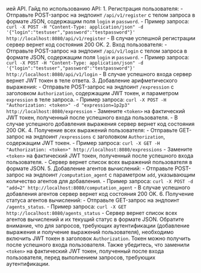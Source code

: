 ией API. Гайд по использованию API: 1. Регистрация пользователя: - Отправьте POST-запрос на эндпоинт `/api/v1/register` с телом запроса в формате JSON, содержащим поля `login` и `password`. - Пример запроса: ``` curl -X POST -H "Content-Type: application/json" -d '{"login":"testuser","password":"testpassword"}' http://localhost:8080/api/v1/register ``` - В случае успешной регистрации сервер вернет код состояния 200 OK. 2. Вход пользователя: - Отправьте POST-запрос на эндпоинт `/api/v1/login` с телом запроса в формате JSON, содержащим поля `login` и `password`. - Пример запроса: ``` curl -X POST -H "Content-Type: application/json" -d '{"login":"testuser","password":"testpassword"}' http://localhost:8080/api/v1/login ``` - В случае успешного входа сервер вернет JWT токен в теле ответа. 3. Добавление арифметического выражения: - Отправьте POST-запрос на эндпоинт `/expression` с заголовком `Authorization`, содержащим JWT токен, и параметром `expression` в теле запроса. - Пример запроса: ``` curl -X POST -H "Authorization: <token>" -d "expression=1p2p3" http://localhost:8080/expression ``` - Замените `<token>` на фактический JWT токен, полученный после успешного входа пользователя. - В случае успешного добавления выражения сервер вернет код состояния 200 OK. 4. Получение всех выражений пользователя: - Отправьте GET-запрос на эндпоинт `/expressions` с заголовком `Authorization`, содержащим JWT токен. - Пример запроса: ``` curl -X GET -H "Authorization: <token>" http://localhost:8080/expressions ``` - Замените `<token>` на фактический JWT токен, полученный после успешного входа пользователя. - Сервер вернет список всех выражений пользователя в формате JSON. 5. Добавление агентов вычислений: - Отправьте POST-запрос на эндпоинт `/computation_agent` с параметром `add`, указывающим количество агентов для добавления. - Пример запроса: ``` curl -X POST -d "add=2" http://localhost:8080/computation_agent ``` - В случае успешного добавления агентов сервер вернет код состояния 200 OK. 6. Получение статуса агентов вычислений: - Отправьте GET-запрос на эндпоинт `/agents_status`. - Пример запроса: ``` curl -X GET http://localhost:8080/agents_status ``` - Сервер вернет список всех агентов вычислений и их текущий статус в формате JSON. Обратите внимание, что для запросов, требующих аутентификации (добавление выражения и получение выражений пользователя), необходимо включить JWT токен в заголовок `Authorization`. Токен можно получить после успешного входа пользователя. Также убедитесь, что заменили `<token>` на фактический JWT токен, полученный после входа пользователя, перед выполнением запросов, требующих аутентификации.
